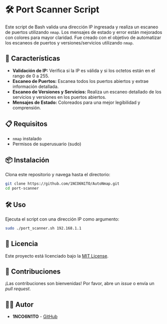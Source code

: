 # 🛠️ Port Scanner Script

Este script de Bash valida una dirección IP ingresada y realiza un escaneo de puertos utilizando `nmap`. Los mensajes de estado y error están mejorados con colores para mayor claridad. Fue creado con el objetivo de automatizar los escaneos de puertos y versiones/servicios utilizando `nmap`.

## 🚀 Características

- **Validación de IP:** Verifica si la IP es válida y si los octetos están en el rango de 0 a 255.
- **Escaneo de Puertos:** Escanea todos los puertos abiertos y extrae información detallada.
- **Escaneo de Versiones y Servicios:** Realiza un escaneo detallado de los servicios y versiones en los puertos abiertos.
- **Mensajes de Estado:** Coloreados para una mejor legibilidad y comprensión.

## 📋 Requisitos

- `nmap` instalado
- Permisos de superusuario (sudo)

## 📦 Instalación

Clona este repositorio y navega hasta el directorio:

```bash
git clone https://github.com/1NCO6N1TO/AutoNmap.git
cd port-scanner
```

## 🛠️ Uso

Ejecuta el script con una dirección IP como argumento:

```bash
sudo ./port_scanner.sh 192.168.1.1
```
## 📜 Licencia

Este proyecto está licenciado bajo la [MIT License](LICENSE).

## 🤝 Contribuciones

¡Las contribuciones son bienvenidas! Por favor, abre un *issue* o envía un *pull request*.

## 🧑‍💻 Autor

- **1NCO6N1TO** - [GitHub](https://github.com/1NCO6N1TO)

